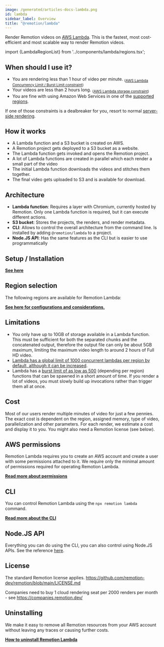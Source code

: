 ```yaml
---
image: /generated/articles-docs-lambda.png
id: lambda
sidebar_label: Overview
title: "@remotion/lambda"
---
```


Render Remotion videos on [AWS Lambda](https://aws.amazon.com/lambda/). This is the fastest, most cost-efficient and most scalable way to render Remotion videos.

import {LambdaRegionList} from '../components/lambda/regions.tsx';

## When should I use it?

- You are rendering less than 1 hour of video per minute. <sub>([AWS Lambda Concurrency Limit / Burst Limit constraint](/docs/lambda/troubleshooting/rate-limit))</sub>
- Your videos are less than 2 hours long. <sub>([AWS Lambda storage constraint](/docs/lambda/disk-size))</sub>
- You are fine with using Amazon Web Services in one of the [supported regions](/docs/lambda/region-selection).

If one of those constraints is a dealbreaker for you, resort to normal [server-side rendering](/docs/ssr).

## How it works

- A Lambda function and a S3 bucket is created on AWS.
- A Remotion project gets deployed to a S3 bucket as a website.
- The Lambda function gets invoked and opens the Remotion project.
- A lot of Lambda functions are created in parallel which each render a small part of the video
- The initial Lambda function downloads the videos and stitches them together.
- The final video gets uploaded to S3 and is available for download.

## Architecture

- **Lambda function**: Requires a layer with Chromium, currently hosted by Remotion. Only one Lambda function is required, but it can execute different actions.
- **S3 bucket**: Stores the projects, the renders, and render metadata.
- **CLI**: Allows to control the overall architecture from the command line. Is installed by adding `@remotion/lambda` to a project.
- **Node.JS API**: Has the same features as the CLI but is easier to use programmatically

## Setup / Installation

[**See here**](/docs/lambda/setup)

## Region selection

The following regions are available for Remotion Lambda:

<LambdaRegionList />

[**See here for configurations and considerations.**](/docs/lambda/region-selection)

## Limitations

- You only have up to 10GB of storage available in a Lambda function. This must be sufficient for both the separated chunks and the concatenated output, therefore the output file can only be about 5GB maximum, limiting the maximum video length to around 2 hours of Full HD video.
- [Lambda has a global limit of 1000 concurrent lambdas per region by default, although it can be increased](/docs/lambda/troubleshooting/rate-limit).
- Lambda has a [burst limit of as low as 500](https://docs.aws.amazon.com/lambda/latest/dg/invocation-scaling.html) (depending per region) functions that can be spawned in a short amount of time. If you render a lot of videos, you must slowly build up invocations rather than trigger them all at once.

## Cost

Most of our users render multiple minutes of video for just a few pennies. The exact cost is dependent on the region, assigned memory, type of video, parallelization and other parameters. For each render, we estimate a cost and display it to you. You might also need a Remotion license (see below).

## AWS permissions

Remotion Lambda requires you to create an AWS account and create a user with some permissions attached to it. We require only the minimal amount of permissions required for operating Remotion Lambda.

[**Read more about permissions**](/docs/lambda/permissions)

## CLI

You can control Remotion Lambda using the `npx remotion lambda` command.

[**Read more about the CLI**](/docs/lambda/cli)

## Node.JS API

Everything you can do using the CLI, you can also control using Node.JS APIs. See the reference [here](/docs/lambda/api).

## License

The standard Remotion license applies. https://github.com/remotion-dev/remotion/blob/main/LICENSE.md

Companies need to buy 1 cloud rendering seat per 2000 renders per month - see https://companies.remotion.dev/

## Uninstalling

We make it easy to remove all Remotion resources from your AWS account without leaving any traces or causing further costs.

[**How to uninstall Remotion Lambda**](/docs/lambda/uninstall)
